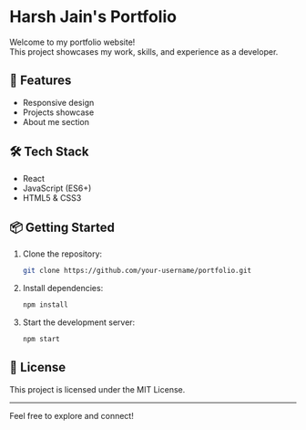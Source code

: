 # Harsh Jain's Portfolio

Welcome to my portfolio website!  
This project showcases my work, skills, and experience as a developer.

## 🚀 Features

- Responsive design
- Projects showcase
- About me section

## 🛠️ Tech Stack

- React
- JavaScript (ES6+)
- HTML5 & CSS3

## 📦 Getting Started

1. Clone the repository:
    ```bash
    git clone https://github.com/your-username/portfolio.git
    ```
2. Install dependencies:
    ```bash
    npm install
    ```
3. Start the development server:
    ```bash
    npm start
    ```

## 📄 License

This project is licensed under the MIT License.

---

Feel free to explore and connect!